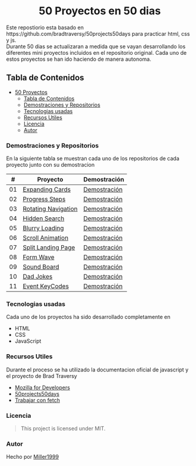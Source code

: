 <h1 align="center" id="title"> 50 Proyectos en 50 dias </h1>
Este repostiorio esta basado en https://github.com/bradtraversy/50projects50days para practicar html, css y js.
<br>
Durante 50 dias se actualizaran a medida que se vayan desarrollando los diferentes mini proyectos incluidos en el repositorio original. Cada uno de estos proyectos se han ido haciendo de manera autonoma.

## Tabla de Contenidos
- [50 Proyectos](#title)
  - [Tabla de Contenidos](#tabla-de-contenidos)
  - [Demostraciones y Repositorios](#demostraciones-y-repositorios)
  - [Tecnologias usadas](#tecnologias-usadas)
  - [Recursos Utiles](#recursos-utiles)
  - [Licencia](#licencia)
  - [Autor](#autor)
### Demostraciones y Repositorios
En la siguiente tabla se muestran cada uno de los repositorios de cada proyecto junto con su demostracion

|  #  | Proyecto                                                                                              | Demostración                                                                  |
| :-: | ----------------------------------------------------------------------------------------------------- | ------------------------------------------------------------------------------|
| 01  | [Expanding Cards](https://github.com/Miller1999/50Proyectos/tree/main/1%20Expanding%20Cards)          | [Demostración](https://50-proyectos-1-expandingcards.vercel.app/)             |
| 02  | [Progress Steps](https://github.com/Miller1999/50Proyectos/tree/main/2%20Progress%20Steps)            | [Demostración](https://50-proyectos-2-progress-steps.vercel.app/)             |
| 03  | [Rotating Navigation](https://github.com/Miller1999/50Proyectos/tree/main/3%20Rotating%20Navigation)  | [Demostración](https://50-proyectos-3-rotating-navigation.vercel.app/)        |
| 04  | [Hidden Search](https://github.com/Miller1999/50Proyectos/tree/main/4%20Hidden%20Search)              | [Demostración](https://50-proyectos-4-hidden-search.vercel.app/)              |
| 05  | [Blurry Loading](https://github.com/Miller1999/50Proyectos/tree/main/5%20Blurry%20Loading)            | [Demostración](https://50-proyectos-5-blurry-loading.vercel.app)              |
| 06  | [Scroll Animation](https://github.com/Miller1999/50Proyectos/tree/main/6%20Scroll%20Animation)        | [Demostración](https://50-proyectos-6-scroll-animation.vercel.app/)           |
| 07  | [Split Landing Page](https://github.com/Miller1999/50Proyectos/tree/main/7%20Split%20Landing%20Page)  | [Demostración](https://50-proyectos-7-split-landing-page.vercel.app/)         |
| 08  | [Form Wave](https://github.com/Miller1999/50Proyectos/tree/main/8%20Form%20Wave)                      | [Demostración](https://50-proyectos-8-form-wave.vercel.app/)                  |
| 09  | [Sound Board](https://github.com/Miller1999/50Proyectos/tree/main/9%20Sound%20Board)                  | [Demostración](https://50-proyectos-9-sound-board.vercel.app/)                |
| 10  | [Dad Jokes](https://github.com/Miller1999/50Proyectos/tree/main/10%20Dad%20Jokes)                     | [Demostración](https://50-proyecto-10-dad-jokes.vercel.app/)                  |
| 11  | [Event KeyCodes](https://github.com/Miller1999/50Proyectos/tree/main/11%20Event%20KeyCodes)           | [Demostración](https://50-proyectos-11-event-keycodes.vercel.app/)            |

### Tecnologias usadas
Cada uno de los proyectos ha sido desarrollado completamente en 
- HTML
- CSS
- JavaScript
### Recursos Utiles
Durante el proceso se ha utilizado la documentacion oficial de javascript y el proyecto de Brad Traversy
- [Mozilla for Developers](https://developer.mozilla.org/es/)
- [50projects50days](https://github.com/bradtraversy/50projects50days/tree/master)
- [Trabajar con fetch](https://medium.com/williambastidasblog/cómo-llamar-a-una-api-rest-desde-javascript-4c5a42fb331)
### Licencia
> This project is licensed under MIT.
### Autor
Hecho por [Miller1999](https://github.com/Miller1999)
